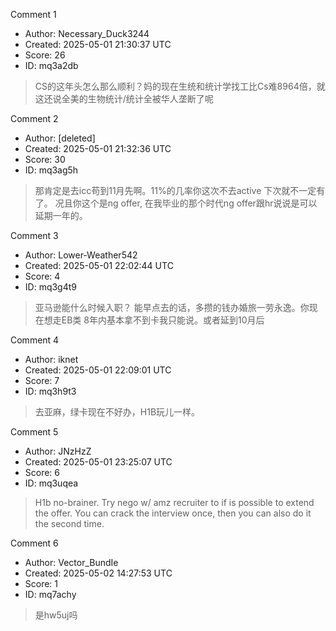 Comment 1

- Author: Necessary_Duck3244
- Created: 2025-05-01 21:30:37 UTC
- Score: 26
- ID: mq3a2db

> CS的这年头怎么那么顺利？妈的现在生统和统计学找工比Cs难8964倍，就这还说全美的生物统计/统计全被华人垄断了呢

Comment 2

- Author: [deleted]
- Created: 2025-05-01 21:32:36 UTC
- Score: 30
- ID: mq3ag5h

> 那肯定是去icc苟到11月先啊。11%的几率你这次不去active 下次就不一定有了。
> 况且你这个是ng offer, 在我毕业的那个时代ng offer跟hr说说是可以延期一年的。

Comment 3

- Author: Lower-Weather542
- Created: 2025-05-01 22:02:44 UTC
- Score: 4
- ID: mq3g4t9

> 亚马逊能什么时候入职？ 能早点去的话，多攒的钱办婚旅一劳永逸。你现在想走EB类 8年内基本拿不到卡我只能说。或者延到10月后

Comment 4

- Author: iknet
- Created: 2025-05-01 22:09:01 UTC
- Score: 7
- ID: mq3h9t3

> 去亚麻，绿卡现在不好办，H1B玩儿一样。

Comment 5

- Author: JNzHzZ
- Created: 2025-05-01 23:25:07 UTC
- Score: 6
- ID: mq3uqea

> H1b no-brainer. Try nego w/ amz recruiter to if is possible to extend the offer. You can crack the interview once, then you can also do it the second time.

Comment 6

- Author: Vector_BundIe
- Created: 2025-05-02 14:27:53 UTC
- Score: 1
- ID: mq7achy

> 是hw5uj吗
